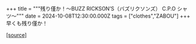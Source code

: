 +++
title = """残り僅か！～BUZZ RICKSON’S（バズリクソンズ） C.P.O シャツ～"""
date = 2024-10-08T12:30:00.000Z
tags = ["clothes","ZABOU"]
+++
早くも残り僅か！

[[source]](https://zabou.org/2024/10/08/309571/)
